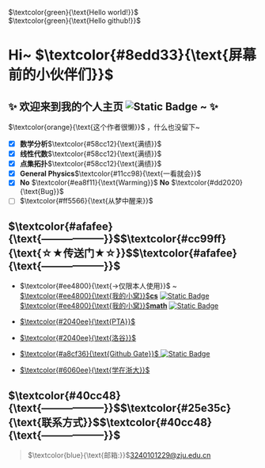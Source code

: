 $`\textcolor{green}{\text{Hello world!}}`$   
$`\textcolor{green}{\text{Hello github!}}`$  
# Hi~ $`\textcolor{#8edd33}{\text{屏幕前的小伙伴们}}`$
## ✨ 欢迎来到我的个人主页 ![Static Badge](https://img.shields.io/badge/%E4%B8%AA%E4%BA%BA%E4%B8%BB%E9%A1%B5-zju1229-cc99ff) ~ ✨  
$`\textcolor{orange}{\text{这个作者很懒}}`$ ，什么也没留下~  
- [x] **数学分析**$`\textcolor{#58cc12}{\text{满绩}}`$
- [x] **线性代数**$`\textcolor{#58cc12}{\text{满绩}}`$
- [x] **点集拓扑**$`\textcolor{#58cc12}{\text{满绩}}`$
- [x] **General Physics**$`\textcolor{#11cc98}{\text{一看就会}}`$
- [x] **No** $`\textcolor{#ea8f11}{\text{Warming}}`$ **No** $`\textcolor{#dd2020}{\text{Bug}}`$
- [ ] $`\textcolor{#ff5566}{\text{从梦中醒来}}`$

## $`\textcolor{#afafee}{\text{——————}}`$$`\textcolor{#cc99ff}{\text{☆★传送门★☆}}`$$`\textcolor{#afafee}{\text{——————}}`$
- $`\textcolor{#ee4800}{\text{->仅限本人使用}}`$ ~  
[$`\textcolor{#ee4800}{\text{我的小窝}}`$**cs**](https://github.com/zju1229/Tsingsia229/tree/main)  [![Static Badge](https://img.shields.io/badge/%E7%A7%81%E6%9C%89%E4%BB%93%E5%BA%93-Tsingsia229-6699ff)](https://github.com/zju1229/Tsingsia229)  
[$`\textcolor{#ee4800}{\text{我的小窝}}`$**math**](https://github.com/zju1229/Tsingsia516) [![Static Badge](https://img.shields.io/badge/%E7%A7%81%E6%9C%89%E4%BB%93%E5%BA%93-Tsingsia516-58cc12)](https://github.com/zju1229/Tsingsia516)

- [ $`\textcolor{#2040ee}{\text{PTA}}`$ ](https://pintia.cn/home)
- [ $`\textcolor{#2040ee}{\text{洛谷}}`$ ](https://www.luogu.com.cn/)
- [ $`\textcolor{#a8cf36}{\text{Github Gate}}`$ ](https://github.com/zju1229/Tsingsia229_OUTPUT/blob/main/README.md#gate) [![Static Badge](https://img.shields.io/badge/%E9%97%A8%E6%88%B7%E4%BB%93%E5%BA%93-TsingsiaOutput-a8cf36)](https://github.com/zju1229/Tsingsia229_OUTPUT)
- [ $`\textcolor{#6060ee}{\text{学在浙大}}`$ ](https://courses.zju.edu.cn/user/index#/)

##  $`\textcolor{#40cc48}{\text{——————}}`$$`\textcolor{#25e35c}{\text{联系方式}}`$$`\textcolor{#40cc48}{\text{——————}}`$
> $`\textcolor{blue}{\text{邮箱:}}`$3240101229@zju.edu.cn
